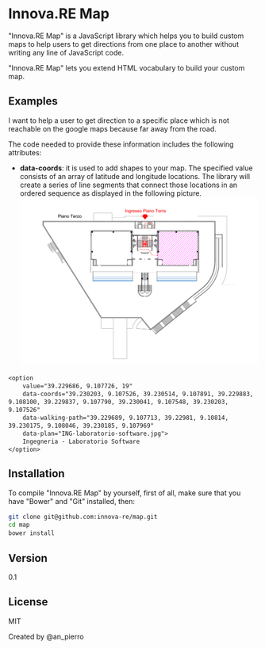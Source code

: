 Innova.RE Map
=========

"Innova.RE Map" is a JavaScript library which helps you to build custom maps to help users to get directions from one place to another without writing any line of JavaScript code.


"Innova.RE Map" lets you extend HTML vocabulary to build your custom map. 

Examples
--------------

I want to help a user to get direction to a specific place which is not reachable on the google maps because far away from the road.

The code needed to provide these information includes the following attributes:

 - **data-coords**: it is used to add shapes to your map. The specified value consists of an array of latitude and longitude locations. The library will create a series of line segments that connect those locations in an ordered sequence as displayed in the following picture.
 ![](src/images/ING-laboratorio-multifunzionale.jpg?raw=true)

```
<option 
    value="39.229686, 9.107726, 19"
    data-coords="39.230203, 9.107526, 39.230514, 9.107891, 39.229883, 9.108100, 39.229837, 9.107790, 39.230041, 9.107548, 39.230203, 9.107526"
    data-walking-path="39.229689, 9.107713, 39.22981, 9.10814, 39.230175, 9.108046, 39.230185, 9.107969"
    data-plan="ING-laboratorio-software.jpg">
    Ingegneria - Laboratorio Software
</option>
```

Installation
--------------
To compile "Innova.RE Map" by yourself, first of all, make sure that you have "Bower" and "Git" installed, then:
```sh
git clone git@github.com:innova-re/map.git
cd map
bower install 
```

Version
----

0.1

License
----

MIT

Created by @an_pierro
